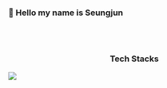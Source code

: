 ### 👋 Hello my name is Seungjun
<br>
<br>

### <center>Tech Stacks</center> 
<img src="https://img.shields.io/badge/python-black?style=flat-square&logo=Python&logoColor=3776AB"/>

<!--
**Seungjun-bob/Seungjun-bob** is a ✨ _special_ ✨ repository because its `README.md` (this file) appears on your GitHub profile.

Here are some ideas to get you started:

- 🔭 I’m currently working on ...
- 🌱 I’m currently learning ...
- 👯 I’m looking to collaborate on ...
- 🤔 I’m looking for help with ...
- 💬 Ask me about ...
- 📫 How to reach me: ...
- 😄 Pronouns: ...
- ⚡ Fun fact: ...
-->
